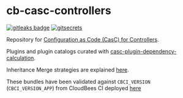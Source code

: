 # cb-casc-controllers

[![gitleaks badge](https://img.shields.io/badge/protected%20by-gitleaks-blue)](https://github.com/zricethezav/gitleaks#pre-commit) [![gitsecrets](https://img.shields.io/badge/protected%20by-gitsecrets-blue)](https://github.com/awslabs/git-secrets)

Repository for [Configuration as Code (CasC) for Controllers](https://docs.cloudbees.com/docs/cloudbees-ci/latest/casc-controller/).

Plugins and plugin catalogs curated with [casc-plugin-dependency-calculation](https://github.com/kyounger/casc-plugin-dependency-calculation).

Inheritance Merge strategies are explained [here](https://docs.cloudbees.com/docs/cloudbees-ci/latest/casc-controller/advanced#_configuring_bundle_inheritance_with_casc).

These bundles have been validated against `CBCI_VERSION` (`CBCI_VERSION_APP`) from CloudBees CI deployed [here](https://github.com/carlosrodlop/K8s-lib/blob/main/bash/make/cb-ci/Makefile)
